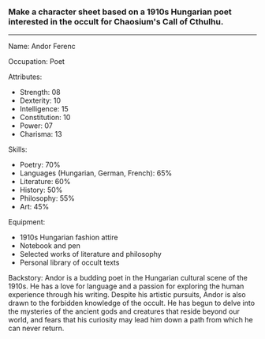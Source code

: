 ### Make a character sheet based on a 1910s Hungarian poet interested in the occult for Chaosium's Call of Cthulhu.

--- 

Name: Andor Ferenc

Occupation: Poet

Attributes:
 * Strength: 08
 * Dexterity: 10
 * Intelligence: 15
 * Constitution: 10
 * Power: 07
 * Charisma: 13

Skills:
 * Poetry: 70%
 * Languages (Hungarian, German, French): 65%
 * Literature: 60%
 * History: 50%
 * Philosophy: 55%
 * Art: 45%

Equipment:
 * 1910s Hungarian fashion attire
 * Notebook and pen
 * Selected works of literature and philosophy
 * Personal library of occult texts

Backstory: Andor is a budding poet in the Hungarian cultural scene of the 1910s. He has a love for language and a passion for exploring the human experience through his writing. Despite his artistic pursuits, Andor is also drawn to the forbidden knowledge of the occult. He has begun to delve into the mysteries of the ancient gods and creatures that reside beyond our world, and fears that his curiosity may lead him down a path from which he can never return.
